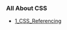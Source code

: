 ### All About CSS

- [1_CSS_Referencing](https://praveenoruganti.github.io/praveenoruganti-css/1_CSS_Referencing/)
